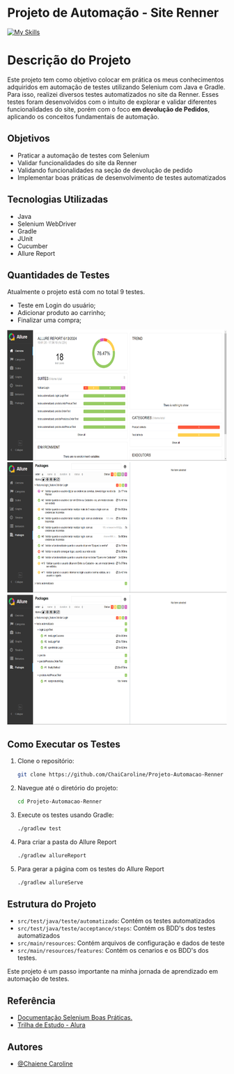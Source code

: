 # Projeto de Automação - Site Renner

[![My Skills](https://skillicons.dev/icons?i=js,css,github,gmail,gherkin,gradle,java,jest,maven,spring,selenium,vscode)](https://skillicons.dev)

###

# Descrição do Projeto

Este projeto tem como objetivo colocar em prática os meus conhecimentos adquiridos em automação de testes utilizando Selenium com Java e Gradle. Para isso, realizei diversos testes automatizados no site da Renner. Esses testes foram desenvolvidos com o intuito de explorar e validar diferentes funcionalidades do site, porém com o foco **em devolução de Pedidos**, aplicando os conceitos fundamentais de automação.

## Objetivos

- Praticar a automação de testes com Selenium
- Validar funcionalidades do site da Renner
- Validando funcionalidades na seção de devolução de pedido
- Implementar boas práticas de desenvolvimento de testes automatizados

## Tecnologias Utilizadas

- Java
- Selenium WebDriver
- Gradle
- JUnit
- Cucumber
- Allure Report

## Quantidades de Testes

Atualmente o projeto está com no total 9 testes.

- Teste em Login do usuário;
- Adicionar produto ao carrinho;
- Finalizar uma compra;

<div align="center">
<img src="./image/AllureReport1.png" height="300" alt="Quantidade de Testes"  />
<img src="./image/AllureReport-test.png" height="300" alt="Quantidade de Testes"  />
<img src="./image/AllureReport-test2.png" height="300" alt="Quantidade de Testes"  />
</div>

## Como Executar os Testes

1. Clone o repositório:

   ```sh
   git clone https://github.com/ChaiCaroline/Projeto-Automacao-Renner
   ```

2. Navegue até o diretório do projeto:

   ```sh
   cd Projeto-Automacao-Renner
   ```

3. Execute os testes usando Gradle:

   ```sh
   ./gradlew test
   ```

4. Para criar a pasta do Allure Report

   ```sh
   ./gradlew allureReport
   ```

5. Para gerar a página com os testes do Allure Report
   ```sh
   ./gradlew allureServe
   ```

## Estrutura do Projeto

- `src/test/java/teste/automatizado`: Contém os testes automatizados
- `src/test/java/teste/acceptance/steps`: Contém os BDD's dos testes automatizados
- `src/main/resources`: Contém arquivos de configuração e dados de teste
- `src/main/resources/features`: Contém os cenarios e os BDD's dos testes.

Este projeto é um passo importante na minha jornada de aprendizado em automação de testes.

## Referência

- [Documentação Selenium Boas Práticas.](https://www.selenium.dev/pt-br/documentation/test_practices/design_strategies/)
- [Trilha de Estudo - Alura](https://cursos.alura.com.br/meu-plano-de-estudos-chaiene-rocha-1712705751690-p753183)

## Autores

- [@Chaiene Caroline](https://github.com/ChaiCaroline)
